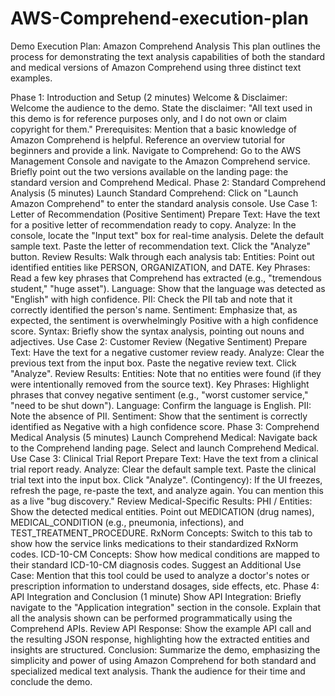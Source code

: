 # AWS-Comprehend-execution-plan

Demo Execution Plan: Amazon Comprehend Analysis
This plan outlines the process for demonstrating the text analysis capabilities of both the standard and medical versions of Amazon Comprehend using three distinct text examples.

Phase 1: Introduction and Setup (2 minutes)
Welcome & Disclaimer:
Welcome the audience to the demo.
State the disclaimer: "All text used in this demo is for reference purposes only, and I do not own or claim copyright for them."
Prerequisites:
Mention that a basic knowledge of Amazon Comprehend is helpful.
Reference an overview tutorial for beginners and provide a link.
Navigate to Comprehend:
Go to the AWS Management Console and navigate to the Amazon Comprehend service.
Briefly point out the two versions available on the landing page: the standard version and Comprehend Medical.
Phase 2: Standard Comprehend Analysis (5 minutes)
Launch Standard Comprehend:
Click on "Launch Amazon Comprehend" to enter the standard analysis console.
Use Case 1: Letter of Recommendation (Positive Sentiment)
Prepare Text: Have the text for a positive letter of recommendation ready to copy.
Analyze:
In the console, locate the "Input text" box for real-time analysis.
Delete the default sample text.
Paste the letter of recommendation text.
Click the "Analyze" button.
Review Results: Walk through each analysis tab:
Entities: Point out identified entities like PERSON, ORGANIZATION, and DATE.
Key Phrases: Read a few key phrases that Comprehend has extracted (e.g., "tremendous student," "huge asset").
Language: Show that the language was detected as "English" with high confidence.
PII: Check the PII tab and note that it correctly identified the person's name.
Sentiment: Emphasize that, as expected, the sentiment is overwhelmingly Positive with a high confidence score.
Syntax: Briefly show the syntax analysis, pointing out nouns and adjectives.
Use Case 2: Customer Review (Negative Sentiment)
Prepare Text: Have the text for a negative customer review ready.
Analyze:
Clear the previous text from the input box.
Paste the negative review text.
Click "Analyze".
Review Results:
Entities: Note that no entities were found (if they were intentionally removed from the source text).
Key Phrases: Highlight phrases that convey negative sentiment (e.g., "worst customer service," "need to be shut down").
Language: Confirm the language is English.
PII: Note the absence of PII.
Sentiment: Show that the sentiment is correctly identified as Negative with a high confidence score.
Phase 3: Comprehend Medical Analysis (5 minutes)
Launch Comprehend Medical:
Navigate back to the Comprehend landing page.
Select and launch Comprehend Medical.
Use Case 3: Clinical Trial Report
Prepare Text: Have the text from a clinical trial report ready.
Analyze:
Clear the default sample text.
Paste the clinical trial text into the input box.
Click "Analyze".
(Contingency): If the UI freezes, refresh the page, re-paste the text, and analyze again. You can mention this as a live "bug discovery."
Review Medical-Specific Results:
PHI / Entities: Show the detected medical entities. Point out MEDICATION (drug names), MEDICAL_CONDITION (e.g., pneumonia, infections), and TEST_TREATMENT_PROCEDURE.
RxNorm Concepts: Switch to this tab to show how the service links medications to their standardized RxNorm codes.
ICD-10-CM Concepts: Show how medical conditions are mapped to their standard ICD-10-CM diagnosis codes.
Suggest an Additional Use Case: Mention that this tool could be used to analyze a doctor's notes or prescription information to understand dosages, side effects, etc.
Phase 4: API Integration and Conclusion (1 minute)
Show API Integration:
Briefly navigate to the "Application integration" section in the console.
Explain that all the analysis shown can be performed programmatically using the Comprehend APIs.
Review API Response:
Show the example API call and the resulting JSON response, highlighting how the extracted entities and insights are structured.
Conclusion:
Summarize the demo, emphasizing the simplicity and power of using Amazon Comprehend for both standard and specialized medical text analysis.
Thank the audience for their time and conclude the demo.
